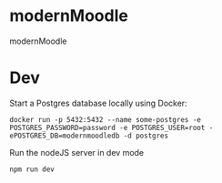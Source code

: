 # modernMoodle

modernMoodle

# Dev

Start a Postgres database locally using Docker:
```shell
docker run -p 5432:5432 --name some-postgres -e POSTGRES_PASSWORD=password -e POSTGRES_USER=root -ePOSTGRES_DB=modernmoodledb -d postgres
```
  
Run the nodeJS server in dev mode
```shell
npm run dev
```